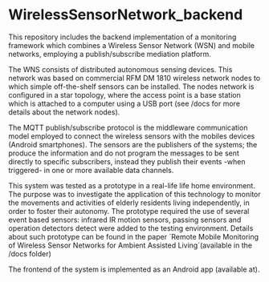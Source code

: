 # WirelessSensorNetwork_backend

This repository includes the backend implementation of a monitoring framework which combines a Wireless Sensor Network (WSN) and mobile networks, employing a
publish/subscribe mediation platform.

The WNS consists of distributed autonomous sensing devices. This network was based on commercial RFM DM 1810 wireless network nodes to which simple off-the-shelf sensors can be installed. 
The nodes network is configured in a star topology,  where the access point is a base station which is attached to a computer using a USB port (see /docs for more details about the network nodes).

The MQTT publish/subscribe protocol is the middleware communication model employed to connect the wireless sensors with the mobiles devices (Android smartphones). The sensors are the publishers 
of the systems; the produce the information and do not program the messages to be sent directly to specific subscribers, instead they publish their events -when triggered- in one or more available data channels.

This system was tested as a prototype in a real-life life home environment. The purpose was to investigate the application of this technology to monitor the movements and activities of elderly residents living independently, in order to foster their autonomy. The prototype required the use of several event based sensors: infrared IR motion sensors, passing sensors and operation detectors detect were added to the testing environment. Details about such prototype can be found in the paper ´Remote Mobile Monitoring of Wireless Sensor Networks for Ambient Assisted Living´(available in the /docs folder)

The frontend of the system is implemented as an Android app (available at).
